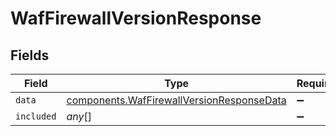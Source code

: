 # WafFirewallVersionResponse


## Fields

| Field                                                                                                         | Type                                                                                                          | Required                                                                                                      | Description                                                                                                   |
| ------------------------------------------------------------------------------------------------------------- | ------------------------------------------------------------------------------------------------------------- | ------------------------------------------------------------------------------------------------------------- | ------------------------------------------------------------------------------------------------------------- |
| `data`                                                                                                        | [components.WafFirewallVersionResponseData](../../../sdk/models/components/waffirewallversionresponsedata.md) | :heavy_minus_sign:                                                                                            | N/A                                                                                                           |
| `included`                                                                                                    | *any*[]                                                                                                       | :heavy_minus_sign:                                                                                            | N/A                                                                                                           |